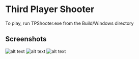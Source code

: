 # Third Player Shooter

To play, run TPShooter.exe from the Build/Windows directory

## Screenshots
![alt text](https://github.com/arsokhiev/TPShooter/Screenshots/1.jpg)
![alt text](https://github.com/arsokhiev/TPShooter/Screenshots/2.jpg)
![alt text](https://github.com/arsokhiev/TPShooter/Screenshots/3.jpg)